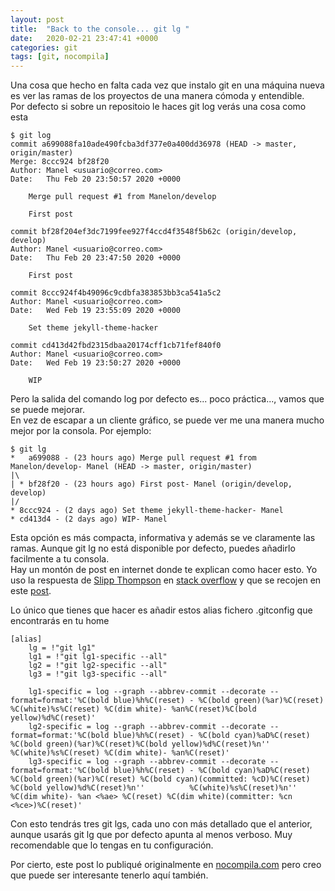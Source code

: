 ```yaml
---
layout: post
title:  "Back to the console... git lg "
date:   2020-02-21 23:47:41 +0000
categories: git
tags: [git, nocompila]
---
```

Una cosa que hecho en falta cada vez que instalo git en una máquina nueva es ver las ramas de los proyectos de una manera cómoda y entendible.  
Por defecto si sobre un repositoio le haces git log verás una cosa como esta
``` shell
$ git log
commit a699088fa10ade490fcba3df377e0a400dd36978 (HEAD -> master, origin/master)
Merge: 8ccc924 bf28f20
Author: Manel <usuario@correo.com>
Date:   Thu Feb 20 23:50:57 2020 +0000

    Merge pull request #1 from Manelon/develop
    
    First post

commit bf28f204ef3dc7199fee927f4ccd4f3548f5b62c (origin/develop, develop)
Author: Manel <usuario@correo.com>
Date:   Thu Feb 20 23:47:50 2020 +0000

    First post

commit 8ccc924f4b49096c9cdbfa383853bb3ca541a5c2
Author: Manel <usuario@correo.com>
Date:   Wed Feb 19 23:55:09 2020 +0000

    Set theme jekyll-theme-hacker

commit cd413d42fbd2315dbaa20174cff1cb71fef840f0
Author: Manel <usuario@correo.com>
Date:   Wed Feb 19 23:50:27 2020 +0000

    WIP
```
Pero la salida del comando log por defecto es... poco práctica..., vamos que se puede mejorar.  
En vez de escapar a un cliente gráfico, se puede ver me una manera mucho mejor por la consola. Por ejemplo:
``` shell
$ git lg
*   a699088 - (23 hours ago) Merge pull request #1 from Manelon/develop- Manel (HEAD -> master, origin/master)
|\  
| * bf28f20 - (23 hours ago) First post- Manel (origin/develop, develop)
|/  
* 8ccc924 - (2 days ago) Set theme jekyll-theme-hacker- Manel
* cd413d4 - (2 days ago) WIP- Manel
```

Esta opción es más compacta, informativa y además se ve claramente las ramas. Aunque git lg no está disponible por defecto, puedes añadirlo facilmente a tu consola.  
Hay un montón de post en internet donde te explican como hacer esto. Yo uso la respuesta de [Slipp Thompson](https://stackoverflow.com/users/177525/slipp-d-thompson) en [stack overflow](https://stackoverflow.com/a/34467298/1003288) y que se recojen en este [post](https://www.jacobtomlinson.co.uk/quick%20tip/2016/01/18/pretty-git-logs-with-git-lg/).

Lo único que tienes que hacer es añadir estos alias fichero .gitconfig que encontrarás en tu home
``` shell	
[alias]
    lg = !"git lg1"
    lg1 = !"git lg1-specific --all"
    lg2 = !"git lg2-specific --all"
    lg3 = !"git lg3-specific --all"
 
    lg1-specific = log --graph --abbrev-commit --decorate --format=format:'%C(bold blue)%h%C(reset) - %C(bold green)(%ar)%C(reset) %C(white)%s%C(reset) %C(dim white)- %an%C(reset)%C(bold yellow)%d%C(reset)'
    lg2-specific = log --graph --abbrev-commit --decorate --format=format:'%C(bold blue)%h%C(reset) - %C(bold cyan)%aD%C(reset) %C(bold green)(%ar)%C(reset)%C(bold yellow)%d%C(reset)%n''          %C(white)%s%C(reset) %C(dim white)- %an%C(reset)'
    lg3-specific = log --graph --abbrev-commit --decorate --format=format:'%C(bold blue)%h%C(reset) - %C(bold cyan)%aD%C(reset) %C(bold green)(%ar)%C(reset) %C(bold cyan)(committed: %cD)%C(reset) %C(bold yellow)%d%C(reset)%n''          %C(white)%s%C(reset)%n''          %C(dim white)- %an <%ae> %C(reset) %C(dim white)(committer: %cn <%ce>)%C(reset)'
```
Con esto tendrás tres git lgs, cada uno con más detallado que el anterior, aunque usarás git lg que por defecto apunta al menos verboso.   Muy recomendable que lo tengas en tu configuración. 


Por cierto, este post lo publiqué originalmente en [nocompila.com](https://www.nocompila.com/2020/02/back-to-console-git-lg.html) pero creo que puede ser interesante tenerlo aquí también.